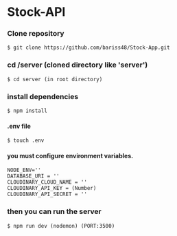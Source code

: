 # Stock-API

### Clone repository

```
$ git clone https://github.com/bariss48/Stock-App.git
```

### cd /server (cloned directory like 'server')

```
$ cd server (in root directory)
```

### install dependencies

```
$ npm install
```

#### .env file

```
$ touch .env
```

#### you must configure environment variables.

```
NODE_ENV=''
DATABASE_URI = ''
CLOUDINARY_CLOUD_NAME = ''
CLOUDINARY_API_KEY = (Number)
CLOUDINARY_API_SECRET = ''
```

### then you can run the server

```
$ npm run dev (nodemon) (PORT:3500)
```
